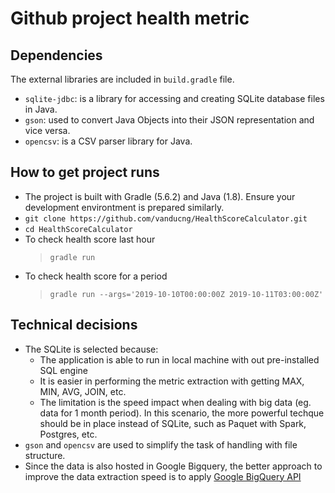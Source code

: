 # Github project health metric
## Dependencies
The external libraries are included in `build.gradle` file.
- `sqlite-jdbc`: is a library for accessing and creating SQLite database files in Java.
- `gson`: used to convert Java Objects into their JSON representation and vice versa.
- `opencsv`: is a CSV parser library for Java.

## How to get project runs
- The project is built with Gradle (5.6.2) and Java (1.8). Ensure your development environtment is prepared similarly.
- `git clone https://github.com/vanducng/HealthScoreCalculator.git`
- `cd HealthScoreCalculator`
- To check health score last hour
   > `gradle run`
- To check health score for a period
   > `gradle run --args='2019-10-10T00:00:00Z 2019-10-11T03:00:00Z'`

## Technical decisions
- The SQLite is selected because:
   - The application is able to run in local machine with out pre-installed SQL engine
   - It is easier in performing the metric extraction with getting MAX, MIN, AVG, JOIN, etc.
   - The limitation is the speed impact when dealing with big data (eg. data for 1 month period). In this scenario, the more powerful techque should be in place instead of SQLite, such as Paquet with Spark, Postgres, etc.
- `gson` and `opencsv` are used to simplify the task of handling with file structure.
- Since the data is also hosted in Google Bigquery, the better approach to improve the data extraction speed is to apply [Google BigQuery API](https://developers.google.com/api-client-library/java/apis/bigquery/v2)